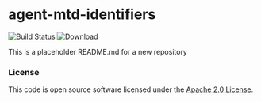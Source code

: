 
# agent-mtd-identifiers

[![Build Status](https://travis-ci.org/hmrc/agent-mtd-identifiers.svg?branch=master)](https://travis-ci.org/hmrc/agent-mtd-identifiers) [ ![Download](https://api.bintray.com/packages/hmrc/releases/agent-mtd-identifiers/images/download.svg) ](https://bintray.com/hmrc/releases/agent-mtd-identifiers/_latestVersion)

This is a placeholder README.md for a new repository

### License

This code is open source software licensed under the [Apache 2.0 License]("http://www.apache.org/licenses/LICENSE-2.0.html").
    